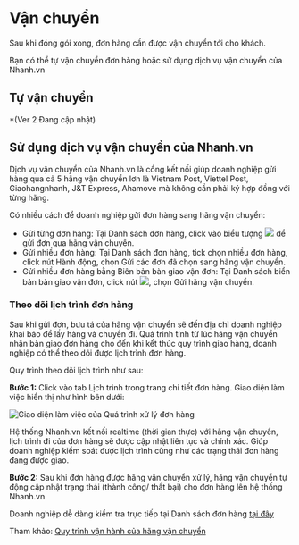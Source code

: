 # Vận chuyển
Sau khi đóng gói xong, đơn hàng cần được vận chuyển tới cho khách.

Bạn có thể tự vận chuyển đơn hàng hoặc sử dụng dịch vụ vận chuyển của Nhanh.vn

## Tự vận chuyển 
*(Ver 2 Đang cập nhật)

## Sử dụng dịch vụ vận chuyển của Nhanh.vn

Dịch vụ vận chuyển của Nhanh.vn là cổng kết nối giúp doanh nghiệp gửi hàng qua cả 5 hãng vận chuyển lơn là Vietnam Post, Viettel Post, Giaohangnhanh, J&T Express, Ahamove mà không cần phải ký hợp đồng với từng hãng.

Có nhiều cách để doanh nghiệp gửi đơn hàng sang hãng vận chuyển:

- Gửi từng đơn hàng: Tại Danh sách đơn hàng, click vào biểu tượng ![](https://raw.githubusercontent.com/nhanhapi/manual/master/docs/don-hang/img/bien-ban-ban-giao-6.png)  để gửi đơn qua hãng vận chuyển.
- Gửi nhiều đơn hàng: Tại Danh sách đơn hàng, tick chọn nhiều đơn hàng, click nút Hành động, chọn Gửi các đơn đã chọn sang hãng vận chuyển.
- Gửi nhiều đơn hàng bằng Biên bản bàn giao vận đơn: Tại Danh sách biển bản bàn giao vận đơn, click nút ![](https://raw.githubusercontent.com/nhanhapi/manual/master/docs/don-hang/img/bien-ban-ban-giao-3.png), chọn Gửi hãng vận chuyển.

### Theo dõi lịch trình đơn hàng
Sau khi gửi đơn, bưu tá của hãng vận chuyển sẽ đến địa chỉ doanh nghiệp khai báo để lấy hàng và chuyển đi. Quá trình tính từ lúc hãng vận chuyển nhận bàn giao đơn hàng cho đến khi kết thúc quy trình giao hàng, doanh nghiệp có thể theo dõi được lịch trình đơn hàng.

Quy trình theo dõi lịch trình như sau:

**Bước 1:** Click vào tab Lịch trình trong trang chi tiết đơn hàng. Giao diện làm việc hiển thị như hình bên dưới:

![Giao diện làm việc của Quá trình xử lý đơn hàng](https://raw.githubusercontent.com/nhanhapi/manual/master/docs/don-hang/img/van-chuyen-1.png)

Hệ thống Nhanh.vn kết nối realtime (thời gian thực) với hãng vận chuyển, lịch trình đi của đơn hàng sẽ được cập nhật liên tục và chính xác. Giúp doanh nghiệp kiểm soát được lịch trình cũng như các trạng thái đơn hàng đang được giao. 

**Bước 2:** Sau khi đơn hàng được hãng vận chuyển xử lý, hãng vận chuyển tự động cập nhật trạng thái (thành công/ thất bại) cho đơn hàng lên hệ thống Nhanh.vn

Doanh nghiệp dễ dàng kiểm tra trực tiếp tại Danh sách đơn hàng [tại đây](link)

Tham khảo: [Quy trình vận hành của hãng vận chuyển](link)
